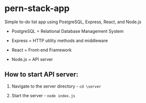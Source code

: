 # pern-stack-app

Simple to-do list app using PostgreSQL, Express, React, and Node.js

-   PostgreSQL = Relational Database Management System

-   Express = HTTP utility methods and middleware

-   React = Front-end Framework

-   Node.js = API server

## How to start API server:

1.  Navigate to the server directory - `cd \server`

2.  Start the server - `node index.js`
